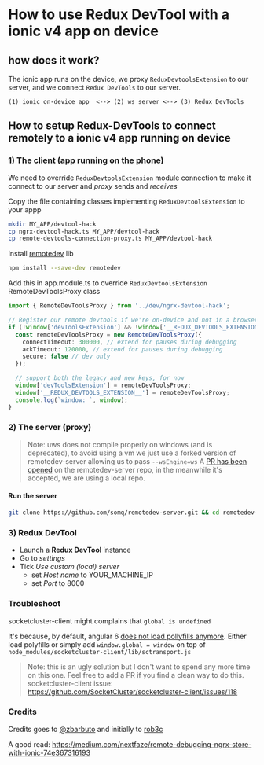 # How to use Redux DevTool with a ionic v4 app on device

## how does it work?

The ionic app runs on the device, we proxy `ReduxDevtoolsExtension` to our server, and we connect `Redux DevTools` to our server.

```
(1) ionic on-device app  <--> (2) ws server <--> (3) Redux DevTools
```

## How to setup Redux-DevTools to connect remotely to a ionic v4 app running on device

### 1) The client (app running on the phone)

We need to override `ReduxDevtoolsExtension` module connection to make it connect to our server and *proxy* sends and *receives*

Copy the file containing classes implementing `ReduxDevtoolsExtension` to your appp

```sh
mkdir MY_APP/devtool-hack
cp ngrx-devtool-hack.ts MY_APP/devtool-hack
cp remote-devtools-connection-proxy.ts MY_APP/devtool-hack
```
Install [remotedev](https://github.com/zalmoxisus/remotedev) lib

```sh
npm install --save-dev remotedev
```

Add this in app.module.ts to override `ReduxDevtoolsExtension` RemoteDevToolsProxy class

```ts
import { RemoteDevToolsProxy } from '../dev/ngrx-devtool-hack';

// Register our remote devtools if we're on-device and not in a browser
if (!window['devToolsExtension'] && !window['__REDUX_DEVTOOLS_EXTENSION__']) {
  const remoteDevToolsProxy = new RemoteDevToolsProxy({
    connectTimeout: 300000, // extend for pauses during debugging
    ackTimeout: 120000, // extend for pauses during debugging
    secure: false // dev only
  });

  // support both the legacy and new keys, for now
  window['devToolsExtension'] = remoteDevToolsProxy;
  window['__REDUX_DEVTOOLS_EXTENSION__'] = remoteDevToolsProxy;
  console.log(`window: `, window);
}

```

### 2) The server (proxy)

> Note: uws does not compile properly on windows (and is deprecated), to avoid using a vm we just use a forked version of remotedev-server allowing us to pass `--wsEngine=ws`
> A [PR has been opened](https://github.com/zalmoxisus/remotedev-server/pull/63) on the remotedev-server repo, in the meanwhile it's accepted, we are using a local repo.


#### Run the server

```sh
git clone https://github.com/somq/remotedev-server.git && cd remotedev-server && npm i && node bin\remotedev.js --hostname=CHANGE_ME_BY_YOUR_MACHINE_IP --port=8000 --wsEngine=ws --logLevel=3
```

### 3) Redux DevTool

- Launch a **Redux DevTool** instance
- Go to *settings*
- Tick *Use custom (local) server*
  - set *Host name* to YOUR_MACHINE_IP
  - set *Port* to 8000


### Troubleshoot

socketcluster-client might complains that `global is undefined`

It's because, by default, angular 6 [does not load pollyfills anymore](https://github.com/angular/angular-cli/issues/9827#issuecomment-369578814).
Either load polyfills or simply add `window.global = window` on top of `node_modules/socketcluster-client/lib/sctransport.js`

> Note: this is an ugly solution but I don't want to spend any more time on this one. Feel free to add a PR if you find a clean way to do this.
> socketcluster-client issue: https://github.com/SocketCluster/socketcluster-client/issues/118 


### Credits

Credits goes to [@zbarbuto](https://medium.com/@zbarbuto) and initially to [rob3c](https://gist.github.com/rob3c)


A good read:
https://medium.com/nextfaze/remote-debugging-ngrx-store-with-ionic-74e367316193
